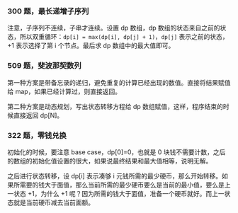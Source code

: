 ### 300 题，最长递增子序列

注意，子序列不连续，子串才连续。设置 dp 数组，dp 数组的状态来自之前的状态，所以双重循环：`dp[i] = max(dp[i], dp[j] + 1)`，`dp[j]` 表示之前的状态，+1 表示选择了第 i 个节点。最后求 dp 数组中的最大值即可。

### 509 题，斐波那契数列

第一种方案是带备忘录的递归，避免重复的计算已经出现的数值。直接将结果赋值给 map，如果已经计算过，则直接返回。

第二种方案是动态规划，写出状态转移方程给 dp 数组赋值，这样，程序结束的时候直接返回 dp[N]。

### 322 题，零钱兑换

初始化的时候，要注意 base case，dp[0]=0，也就是 0 块钱不需要计数，之后的数组的初始化值设置的很大，如果说最终结果和最大值相等，说明无解。

之后进行状态转移，设 dp[i] 表示凑够 i 元钱所需的最少硬币，那么开始转移。如果所需要的钱大于面值，那么当前所需的最少硬币要么是当前的最小值，要么是上一状态 +1，为什么 +1 呢？因为所需的钱大于面值，准备一个硬币就好。而上一状态就是当前硬币减去当前面额。
